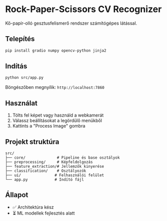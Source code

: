 # Rock-Paper-Scissors CV Recognizer

Kő-papír-olló gesztusfelismerő rendszer számítógépes látással.

## Telepítés

```bash
pip install gradio numpy opencv-python jinja2
```

## Indítás

```bash
python src/app.py
```

Böngészőben megnyílik: `http://localhost:7860`

## Használat

1. Tölts fel képet vagy használd a webkamerát
2. Válassz beállításokat a legördülő menükből
3. Kattints a "Process Image" gombra

## Projekt struktúra

```
src/
├── core/              # Pipeline és base osztályok
├── preprocessing/     # Képfeldolgozás
├── feature_extraction/# Jellemzők kinyerése
├── classification/    # Osztályozók
├── ui/               # Felhasználói felület
└── app.py            # Indító fájl
```

## Állapot

- ✅ Architektúra kész
- ⏳ ML modellek fejlesztés alatt
